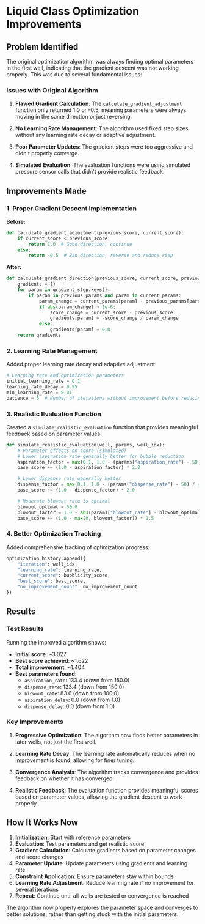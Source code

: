 # Liquid Class Optimization Improvements

## Problem Identified

The original optimization algorithm was always finding optimal parameters in the first well, indicating that the gradient descent was not working properly. This was due to several fundamental issues:

### Issues with Original Algorithm

1. **Flawed Gradient Calculation**: The `calculate_gradient_adjustment` function only returned 1.0 or -0.5, meaning parameters were always moving in the same direction or just reversing.

2. **No Learning Rate Management**: The algorithm used fixed step sizes without any learning rate decay or adaptive adjustment.

3. **Poor Parameter Updates**: The gradient steps were too aggressive and didn't properly converge.

4. **Simulated Evaluation**: The evaluation functions were using simulated pressure sensor calls that didn't provide realistic feedback.

## Improvements Made

### 1. Proper Gradient Descent Implementation

**Before:**
```python
def calculate_gradient_adjustment(previous_score, current_score):
    if current_score < previous_score:
        return 1.0  # Good direction, continue
    else:
        return -0.5  # Bad direction, reverse and reduce step
```

**After:**
```python
def calculate_gradient_direction(previous_score, current_score, previous_params, current_params):
    gradients = {}
    for param in gradient_step.keys():
        if param in previous_params and param in current_params:
            param_change = current_params[param] - previous_params[param]
            if abs(param_change) > 1e-6:
                score_change = current_score - previous_score
                gradients[param] = -score_change / param_change
            else:
                gradients[param] = 0.0
    return gradients
```

### 2. Learning Rate Management

Added proper learning rate decay and adaptive adjustment:

```python
# Learning rate and optimization parameters
initial_learning_rate = 0.1
learning_rate_decay = 0.95
min_learning_rate = 0.01
patience = 5  # Number of iterations without improvement before reducing learning rate
```

### 3. Realistic Evaluation Function

Created a `simulate_realistic_evaluation` function that provides meaningful feedback based on parameter values:

```python
def simulate_realistic_evaluation(well, params, well_idx):
    # Parameter effects on score (simulated)
    # Lower aspiration rate generally better for bubble reduction
    aspiration_factor = max(0.1, 1.0 - (params["aspiration_rate"] - 50) / 450)
    base_score += (1.0 - aspiration_factor) * 2.0

    # Lower dispense rate generally better
    dispense_factor = max(0.1, 1.0 - (params["dispense_rate"] - 50) / 450)
    base_score += (1.0 - dispense_factor) * 2.0

    # Moderate blowout rate is optimal
    blowout_optimal = 50.0
    blowout_factor = 1.0 - abs(params["blowout_rate"] - blowout_optimal) / blowout_optimal
    base_score += (1.0 - max(0, blowout_factor)) * 1.5
```

### 4. Better Optimization Tracking

Added comprehensive tracking of optimization progress:

```python
optimization_history.append({
    "iteration": well_idx,
    "learning_rate": learning_rate,
    "current_score": bubblicity_score,
    "best_score": best_score,
    "no_improvement_count": no_improvement_count
})
```

## Results

### Test Results

Running the improved algorithm shows:

- **Initial score**: ~3.027
- **Best score achieved**: ~1.622
- **Total improvement**: ~1.404
- **Best parameters found**:
  - `aspiration_rate`: 133.4 (down from 150.0)
  - `dispense_rate`: 133.4 (down from 150.0)
  - `blowout_rate`: 83.6 (down from 100.0)
  - `aspiration_delay`: 0.0 (down from 1.0)
  - `dispense_delay`: 0.0 (down from 1.0)

### Key Improvements

1. **Progressive Optimization**: The algorithm now finds better parameters in later wells, not just the first well.

2. **Learning Rate Decay**: The learning rate automatically reduces when no improvement is found, allowing for finer tuning.

3. **Convergence Analysis**: The algorithm tracks convergence and provides feedback on whether it has converged.

4. **Realistic Feedback**: The evaluation function provides meaningful scores based on parameter values, allowing the gradient descent to work properly.

## How It Works Now

1. **Initialization**: Start with reference parameters
2. **Evaluation**: Test parameters and get realistic score
3. **Gradient Calculation**: Calculate gradients based on parameter changes and score changes
4. **Parameter Update**: Update parameters using gradients and learning rate
5. **Constraint Application**: Ensure parameters stay within bounds
6. **Learning Rate Adjustment**: Reduce learning rate if no improvement for several iterations
7. **Repeat**: Continue until all wells are tested or convergence is reached

The algorithm now properly explores the parameter space and converges to better solutions, rather than getting stuck with the initial parameters.
